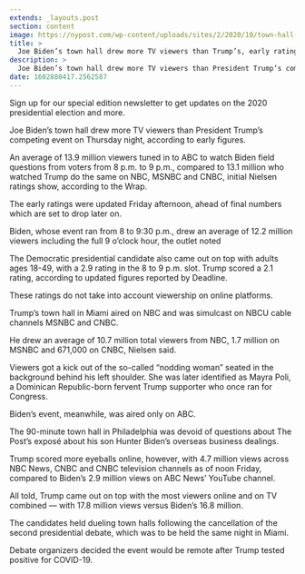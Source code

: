 ```yaml
--- 
extends: _layouts.post 
section: content 
image: https://nypost.com/wp-content/uploads/sites/2/2020/10/town-hall-rating-55.jpg?quality=90&strip=all&w=1200 
title: > 
  Joe Biden’s town hall drew more TV viewers than Trump’s, early ratings show 
description: > 
  Joe Biden’s town hall drew more TV viewers than President Trump’s competing event on Thursday night, according to early figures.Trump’s town hall in Miami aired on NBC and was simulcast on NBCU cable channels MSNBC and CNBC.He drew an average of 10.7 million total viewers from NBC, 1.7 million on MSNBC and 671,000 on CNBC, Nielsen said.Biden’s event, meanwhile, was aired only on ABC.All told, Trump came out on top with the most viewers online and on TV combined — with 17.8 million views versus Biden’s 16.8 million. 
date: 1602880417.2562587 
--- 
```

Sign up for our special edition newsletter to get updates on the 2020 presidential election and more.

Joe Biden’s town hall drew more TV viewers than President Trump’s competing event on Thursday night, according to early figures.

An average of 13.9 million viewers tuned in to ABC to watch Biden field questions from voters from 8 p.m. to 9 p.m., compared to 13.1 million who watched Trump do the same on NBC, MSNBC and CNBC, initial Nielsen ratings show, according to the Wrap.

The early ratings were updated Friday afternoon, ahead of final numbers which are set to drop later on.

Biden, whose event ran from 8 to 9:30 p.m., drew an average of 12.2 million viewers including the full 9 o’clock hour, the outlet noted

The Democratic presidential candidate also came out on top with adults ages 18-49, with a 2.9 rating in the 8 to 9 p.m. slot. Trump scored a 2.1 rating, according to updated figures reported by Deadline.

These ratings do not take into account viewership on online platforms.

Trump’s town hall in Miami aired on NBC and was simulcast on NBCU cable channels MSNBC and CNBC.

He drew an average of 10.7 million total viewers from NBC, 1.7 million on MSNBC and 671,000 on CNBC, Nielsen said.

Viewers got a kick out of the so-called “nodding woman” seated in the background behind his left shoulder. She was later identified as Mayra Poli, a Dominican Republic-born fervent Trump supporter who once ran for Congress.

Biden’s event, meanwhile, was aired only on ABC.

The 90-minute town hall in Philadelphia was devoid of questions about The Post’s exposé about his son Hunter Biden’s overseas business dealings.

Trump scored more eyeballs online, however, with 4.7 million views across NBC News, CNBC and CNBC television channels as of noon Friday, compared to Biden’s 2.9 million views on ABC News’ YouTube channel.

All told, Trump came out on top with the most viewers online and on TV combined — with 17.8 million views versus Biden’s 16.8 million.

The candidates held dueling town halls following the cancellation of the second presidential debate, which was to be held the same night in Miami.

Debate organizers decided the event would be remote after Trump tested positive for COVID-19.